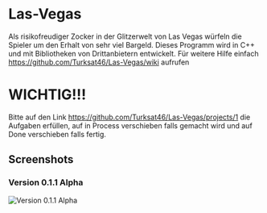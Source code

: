 # Las-Vegas
Als risikofreudiger Zocker in der Glitzerwelt von Las Vegas würfeln die Spieler um den Erhalt von sehr viel Bargeld.
Dieses Programm wird in C++ und mit Bibliotheken von Drittanbietern entwickelt.
Für weitere Hilfe einfach https://github.com/Turksat46/Las-Vegas/wiki aufrufen

# WICHTIG!!!
Bitte auf den Link https://github.com/Turksat46/Las-Vegas/projects/1 die Aufgaben erfüllen, auf in Process verschieben falls gemacht wird
und auf Done verschieben falls fertig.

## Screenshots
### Version 0.1.1 Alpha
![Version 0.1.1 Alpha](https://user-images.githubusercontent.com/50042338/105722050-884b5880-5f25-11eb-8448-34c9ec5ce668.jpg)
